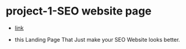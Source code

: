 
# project-1-SEO website page

* [link](https://seofsjs.netlify.app)

* this Landing Page That Just make your SEO Website looks better.
